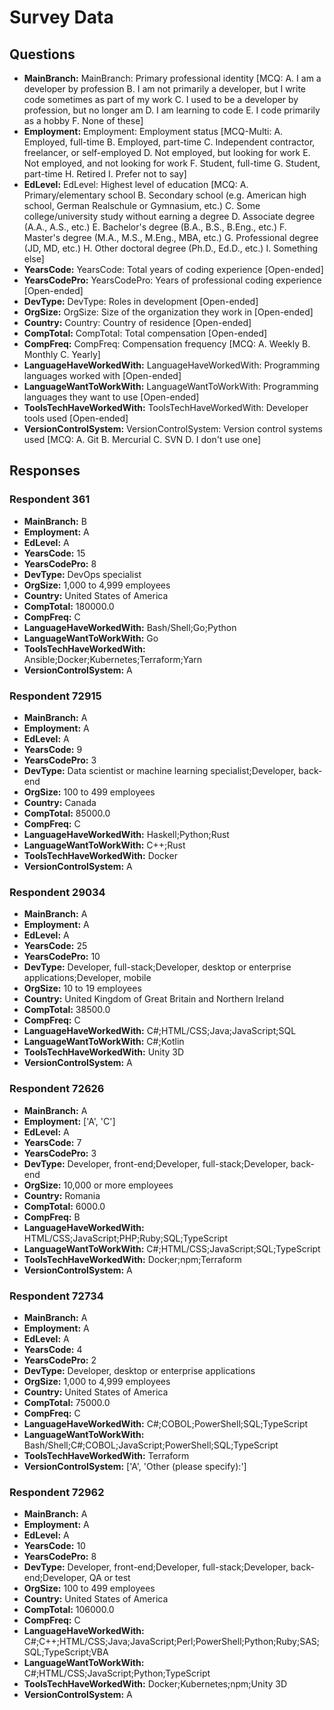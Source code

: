 # Survey Data

## Questions

- **MainBranch:** MainBranch: Primary professional identity [MCQ: A. I am a developer by profession B. I am not primarily a developer, but I write code sometimes as part of my work C. I used to be a developer by profession, but no longer am D. I am learning to code E. I code primarily as a hobby F. None of these]
- **Employment:** Employment: Employment status [MCQ-Multi: A. Employed, full-time B. Employed, part-time C. Independent contractor, freelancer, or self-employed D. Not employed, but looking for work E. Not employed, and not looking for work F. Student, full-time G. Student, part-time H. Retired I. Prefer not to say]
- **EdLevel:** EdLevel: Highest level of education [MCQ: A. Primary/elementary school B. Secondary school (e.g. American high school, German Realschule or Gymnasium, etc.) C. Some college/university study without earning a degree D. Associate degree (A.A., A.S., etc.) E. Bachelor's degree (B.A., B.S., B.Eng., etc.) F. Master's degree (M.A., M.S., M.Eng., MBA, etc.) G. Professional degree (JD, MD, etc.) H. Other doctoral degree (Ph.D., Ed.D., etc.) I. Something else]
- **YearsCode:** YearsCode: Total years of coding experience [Open-ended]
- **YearsCodePro:** YearsCodePro: Years of professional coding experience [Open-ended]
- **DevType:** DevType: Roles in development [Open-ended]
- **OrgSize:** OrgSize: Size of the organization they work in [Open-ended]
- **Country:** Country: Country of residence [Open-ended]
- **CompTotal:** CompTotal: Total compensation [Open-ended]
- **CompFreq:** CompFreq: Compensation frequency [MCQ: A. Weekly B. Monthly C. Yearly]
- **LanguageHaveWorkedWith:** LanguageHaveWorkedWith: Programming languages worked with [Open-ended]
- **LanguageWantToWorkWith:** LanguageWantToWorkWith: Programming languages they want to use [Open-ended]
- **ToolsTechHaveWorkedWith:** ToolsTechHaveWorkedWith: Developer tools used [Open-ended]
- **VersionControlSystem:** VersionControlSystem: Version control systems used [MCQ: A. Git B. Mercurial C. SVN D. I don't use one]

## Responses

### Respondent 361

- **MainBranch:** B
- **Employment:** A
- **EdLevel:** A
- **YearsCode:** 15
- **YearsCodePro:** 8
- **DevType:** DevOps specialist
- **OrgSize:** 1,000 to 4,999 employees
- **Country:** United States of America
- **CompTotal:** 180000.0
- **CompFreq:** C
- **LanguageHaveWorkedWith:** Bash/Shell;Go;Python
- **LanguageWantToWorkWith:** Go
- **ToolsTechHaveWorkedWith:** Ansible;Docker;Kubernetes;Terraform;Yarn
- **VersionControlSystem:** A

### Respondent 72915

- **MainBranch:** A
- **Employment:** A
- **EdLevel:** A
- **YearsCode:** 9
- **YearsCodePro:** 3
- **DevType:** Data scientist or machine learning specialist;Developer, back-end
- **OrgSize:** 100 to 499 employees
- **Country:** Canada
- **CompTotal:** 85000.0
- **CompFreq:** C
- **LanguageHaveWorkedWith:** Haskell;Python;Rust
- **LanguageWantToWorkWith:** C++;Rust
- **ToolsTechHaveWorkedWith:** Docker
- **VersionControlSystem:** A

### Respondent 29034

- **MainBranch:** A
- **Employment:** A
- **EdLevel:** A
- **YearsCode:** 25
- **YearsCodePro:** 10
- **DevType:** Developer, full-stack;Developer, desktop or enterprise applications;Developer, mobile
- **OrgSize:** 10 to 19 employees
- **Country:** United Kingdom of Great Britain and Northern Ireland
- **CompTotal:** 38500.0
- **CompFreq:** C
- **LanguageHaveWorkedWith:** C#;HTML/CSS;Java;JavaScript;SQL
- **LanguageWantToWorkWith:** C#;Kotlin
- **ToolsTechHaveWorkedWith:** Unity 3D
- **VersionControlSystem:** A

### Respondent 72626

- **MainBranch:** A
- **Employment:** ['A', 'C']
- **EdLevel:** A
- **YearsCode:** 7
- **YearsCodePro:** 3
- **DevType:** Developer, front-end;Developer, full-stack;Developer, back-end
- **OrgSize:** 10,000 or more employees
- **Country:** Romania
- **CompTotal:** 6000.0
- **CompFreq:** B
- **LanguageHaveWorkedWith:** HTML/CSS;JavaScript;PHP;Ruby;SQL;TypeScript
- **LanguageWantToWorkWith:** C#;HTML/CSS;JavaScript;SQL;TypeScript
- **ToolsTechHaveWorkedWith:** Docker;npm;Terraform
- **VersionControlSystem:** A

### Respondent 72734

- **MainBranch:** A
- **Employment:** A
- **EdLevel:** A
- **YearsCode:** 4
- **YearsCodePro:** 2
- **DevType:** Developer, desktop or enterprise applications
- **OrgSize:** 1,000 to 4,999 employees
- **Country:** United States of America
- **CompTotal:** 75000.0
- **CompFreq:** C
- **LanguageHaveWorkedWith:** C#;COBOL;PowerShell;SQL;TypeScript
- **LanguageWantToWorkWith:** Bash/Shell;C#;COBOL;JavaScript;PowerShell;SQL;TypeScript
- **ToolsTechHaveWorkedWith:** Terraform
- **VersionControlSystem:** ['A', 'Other (please specify):']

### Respondent 72962

- **MainBranch:** A
- **Employment:** A
- **EdLevel:** A
- **YearsCode:** 10
- **YearsCodePro:** 8
- **DevType:** Developer, front-end;Developer, full-stack;Developer, back-end;Developer, QA or test
- **OrgSize:** 100 to 499 employees
- **Country:** United States of America
- **CompTotal:** 106000.0
- **CompFreq:** C
- **LanguageHaveWorkedWith:** C#;C++;HTML/CSS;Java;JavaScript;Perl;PowerShell;Python;Ruby;SAS;SQL;TypeScript;VBA
- **LanguageWantToWorkWith:** C#;HTML/CSS;JavaScript;Python;TypeScript
- **ToolsTechHaveWorkedWith:** Docker;Kubernetes;npm;Unity 3D
- **VersionControlSystem:** A

